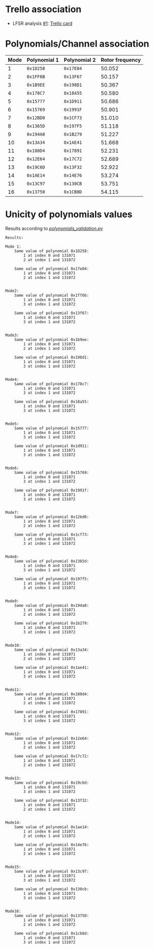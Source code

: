 # Trello association

- LFSR analysis [#1](https://github.com/robotique-ecam/ViveTracker/pull/1): [Trello card](https://trello.com/c/qXQqgrRR/17-analyse-polyn%C3%B4me-lfsr)

# Polynomials/Channel association

|Mode|Polynomial 1|Polynomial 2|Rotor frequency|
|-|-|-|-|
|1|`0x1D258`|`0x17E04`|50.052|
|2|`0x1FF6B`|`0x13F67`|50.157|
|3|`0x1B9EE`|`0x198D1`|50.367|
|4|`0x178C7`|`0x18A55`|50.580|
|5|`0x15777`|`0x1D911`|50.686|
|6|`0x15769`|`0x1991F`|50.901|
|7|`0x12BD0`|`0x1CF73`|51.010|
|8|`0x1365D`|`0x197F5`|51.118|
|9|`0x194A0`|`0x1B279`|51.227|
|10|`0x13A34`|`0x1AE41`|51.668|
|11|`0x180D4`|`0x17891`|52.231|
|12|`0x12E64`|`0x17C72`|52.689|
|13|`0x19C6D`|`0x13F32`|52.922|
|14|`0x1AE14`|`0x14E76`|53.274|
|15|`0x13C97`|`0x130CB`|53.751|
|16|`0x13750`|`0x1CB8D`|54.115|

# Unicity of polynomials values

Results according to [*polynomials_validation.py*](https://github.com/robotique-ecam/ViveTracker/blob/c541da06227adf35faff673f2adf5cedfb97fe1c/polynomials/polynomials_validation.py)

```
Results:

Mode 1:
    Same value of polynomial 0x1D258:
        1 at index 0 and 131071
        2 at index 1 and 131072

    Same value of polynomial 0x17e04:
        1 at index 0 and 131071
        2 at index 1 and 131072


Mode2:
    Same value of polynomial 0x1ff6b:
        1 at index 0 and 131071
        3 at index 1 and 131072

    Same value of polynomial 0x13f67:
        1 at index 0 and 131071
        3 at index 1 and 131072


Mode3:
    Same value of polynomial 0x1b9ee:
        1 at index 0 and 131071
        2 at index 1 and 131072

    Same value of polynomial 0x198d1:
        1 at index 0 and 131071
        3 at index 1 and 131072


Mode4:
    Same value of polynomial 0x178c7:
        1 at index 0 and 131071
        3 at index 1 and 131072

    Same value of polynomial 0x18a55:
        1 at index 0 and 131071
        3 at index 1 and 131072


Mode5:
    Same value of polynomial 0x15777:
        1 at index 0 and 131071
        3 at index 1 and 131072

    Same value of polynomial 0x1d911:
        1 at index 0 and 131071
        3 at index 1 and 131072


Mode6:
    Same value of polynomial 0x15769:
        1 at index 0 and 131071
        3 at index 1 and 131072

    Same value of polynomial 0x1991f:
        1 at index 0 and 131071
        3 at index 1 and 131072


Mode7:
    Same value of polynomial 0x12bd0:
        1 at index 0 and 131071
        2 at index 1 and 131072

    Same value of polynomial 0x1cf73:
        1 at index 0 and 131071
        3 at index 1 and 131072


Mode8:
    Same value of polynomial 0x1365d:
        1 at index 0 and 131071
        3 at index 1 and 131072

    Same value of polynomial 0x197f5:
        1 at index 0 and 131071
        3 at index 1 and 131072


Mode9:
    Same value of polynomial 0x194a0:
        1 at index 0 and 131071
        2 at index 1 and 131072

    Same value of polynomial 0x1b279:
        1 at index 0 and 131071
        3 at index 1 and 131072


Mode10:
    Same value of polynomial 0x13a34:
        1 at index 0 and 131071
        2 at index 1 and 131072

    Same value of polynomial 0x1ae41:
        1 at index 0 and 131071
        3 at index 1 and 131072


Mode11:
    Same value of polynomial 0x180d4:
        1 at index 0 and 131071
        2 at index 1 and 131072

    Same value of polynomial 0x17891:
        1 at index 0 and 131071
        3 at index 1 and 131072


Mode12:
    Same value of polynomial 0x12e64:
        1 at index 0 and 131071
        2 at index 1 and 131072

    Same value of polynomial 0x17c72:
        1 at index 0 and 131071
        2 at index 1 and 131072


Mode13:
    Same value of polynomial 0x19c6d:
        1 at index 0 and 131071
        3 at index 1 and 131072

    Same value of polynomial 0x13f32:
        1 at index 0 and 131071
        2 at index 1 and 131072


Mode14:
    Same value of polynomial 0x1ae14:
        1 at index 0 and 131071
        2 at index 1 and 131072

    Same value of polynomial 0x14e76:
        1 at index 0 and 131071
        2 at index 1 and 131072


Mode15:
    Same value of polynomial 0x13c97:
        1 at index 0 and 131071
        3 at index 1 and 131072

    Same value of polynomial 0x130cb:
        1 at index 0 and 131071
        3 at index 1 and 131072


Mode16:
    Same value of polynomial 0x13750:
        1 at index 0 and 131071
        2 at index 1 and 131072

    Same value of polynomial 0x1cb8d:
        1 at index 0 and 131071
        3 at index 1 and 131072
```